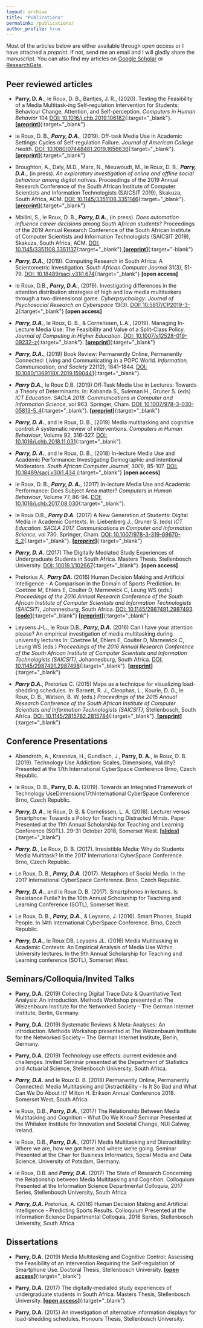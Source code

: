 ```yaml
---
layout: archive
title: "Publications"
permalink: /publications/
author_profile: true
---
```


Most of the articles below are either available through *open access* or I have attached a *preprint*. If not, send me an email and I will gladly share the manuscript. You can also find my articles on <a href="https://scholar.google.co.za/citations?user=EhrDFkYAAAAJ&hl=en" target="_blank">Google Scholar</a> or <a href="https://www.researchgate.net/profile/Douglas_Parry" target="_blank">ResearchGate</a>.

## Peer reviewed articles

- __Parry, D. A.__, le Roux, D. B., Bantjes, J. R., (2020).  Testing the Feasibility of a Media Multitask-ing Self-regulation Intervention for Students:  Behaviour Change, Attention, and Self-perception. *Computers in Human Behavior*  104 [DOI: 10.1016/j.chb.2019.106182](https://doi.org/10.1016/j.chb.2019.106182){:target="_blank"}. [ __[preprint]__](https://doi.org/10.31234/osf.io/r8kdp){:target="_blank"} 

-  le Roux, D. B., ___Parry, D.A.___, (2019). Off-task Media Use in Academic Settings: Cycles of Self-regulation Failure. *Journal of American College Health*. [DOI: 10.1080/07448481.2019.1656636](https://doi.org/10.1080/07448481.2019.1656636){:target="_blank"}. [ __[preprint]__](http://suinformatics.com/wp-content/uploads/2019/09/JACH_author_manuscript.pdf){:target="_blank"}

-  Broughton, A., Daly, M.D., Marx, N., Nieuwoudt, M., le Roux, D. B., ___Parry, D.A.___, (in press). *An exploratory investigation of online and offline social behaviour among digital natives*. Proceedings of the 2019 Annual Research Conference of the South African Institute of Computer Scientists and Information Technologists (SAICSIT 2019), Skakuza, South Africa, ACM. [DOI: 10.1145/3351108.3351146](https://doi.org/10.1145/3351108.3351146){:target="_blank"}. [ __[preprint]__](https://psyarxiv.com/8exrw){:target="_blank"}

- Mbilini, S., le Roux, D. B., ___Parry, D.A.___, (in press).  *Does automation influence career decisions among South African students?* Proceedings of the 2019 Annual Research Conference of the South African Institute of Computer Scientists and Information Technologists (SAICSIT 2019), Skakuza, South Africa, ACM. [DOI: 10.1145/3351108.3351137](https://doi.org/10.1145/3351108.3351137){:target="_blank"}[ __[preprint]__](http://suinformatics.com/wp-content/uploads/2019/09/SAICSIT2019_automation_awareness-5.pdf){:target="-blank"}

- ___Parry, D.A.___,  (2019).  Computing Research in South Africa:  A Scientometric Investigation. *South African Computer Journal* 31(3), 51-79. [DOI: 10.18489/sacj.v31i1.674](https://doi.org/10.18489/sacj.v31i1.674){:target="_blank"} __[open access]__

- le  Roux,  D.B., ___Parry, D.A.___,  (2019). Investigating  differences  in  the  attention  distribution strategies of high and low media multitaskers through a two-dimensional game. *Cyberpsychology: Journal of Psychosocial Research on Cyberspace* 13(3). [DOI: 10.5817/CP2019-3-2](https://doi.org/10.5817/CP2019-3-2){:target="_blank"} __[open access]__

- ___Parry, D.A.___,  le  Roux,  D.  B.,  &  Cornelissen,  L.A.,  (2019).   Managing  In-Lecture  Media  Use: The  Feasibility  and  Value  of  a  Split-Class  Policy. *Journal  of  Computing  in  Higher  Education*. [DOI: 10.1007/s12528-019-09232-z](https://doi.org/10.1007/s12528-019-09232-z){:target="_blank"}. [ __[preprint]__](https://dougaparry.com/files/JCHE_pre_print.pdf){:target="_blank"}

- ___Parry, D.A.___, (2019) Book Review: Permanently Online, Permanently Connected: Living and Communicating in a POPC World. *Information, Communication, and Society* 22(12), 1841-1844. [DOI: 10.1080/1369118X.2019.1590441](https://doi.org/10.1080/1369118X.2019.1590441){:target="_blank"}.

- ___Parry D.A.___, le Roux D.B. (2019) Off-Task Media Use in Lectures: Towards a Theory of Determinants. In: Kabanda S., Suleman H., Gruner S. (eds) *ICT Education. SACLA 2018. Communications in Computer and Information Science*, vol 963. Springer, Cham. [DOI: 10.1007/978-3-030-05813-5_4](https://doi.org/10.1007/978-3-030-05813-5_4){:target="_blank"}. [ __[preprint]__](https://dougaparry.com/files/2019_SACLA.pdf){:target="_blank"}

- ___Parry, D. A.___, and le Roux, D. B., (2019) Media multitasking and cognitive control: A systematic review of interventions. *Computers in Human Behaviour*, Volume 92, 316-327. [DOI: 10.1016/j.chb.2018.11.031](https://doi.org/10.1016/j.chb.2018.11.031){:target="_blank"}.

- ___Parry, D. A.___, and le Roux, D. B., (2018) In-lecture Media Use and Academic Performance: Investigating Demographic and Intentional Moderators. *South African Computer Journal*, 30(1), 85-107. [DOI: 10.18489/sacj.v30i1.434 ](https://doi.org/10.18489/sacj.v30i1.434 ){:target="_blank"} __[open access]__

- le Roux, D. B., ___Parry, D. A.___, (2017) In-lecture Media Use and Academic Performance: Does Subject Area matter? *Computers in Human Behaviour*, Volume 77, 86-94. [DOI: 10.1016/j.chb.2017.08.030](https://doi.org/10.1016/j.chb.2017.08.030){:target="_blank"}.

- le Roux D.B., ___Parry D.A.___ (2017) A New Generation of Students: Digital Media in Academic Contexts. In: Liebenberg J., Gruner S. (eds) *ICT Education. SACLA 2017. Communications in Computer and Information Science*, vol 730. Springer, Cham. [DOI: 10.1007/978-3-319-69670-6_2](https://doi.org/10.1007/978-3-319-69670-6_2){:target="_blank"}. [ __[preprint]__](https://dougaparry.com/files/2017_SACLA.pdf){:target="_blank"}

- ___Parry, D. A.___ (2017) The Digitally Mediated Study Experiences of Undergraduate Students in South Africa. Masters Thesis. Stellenbosch University. [DOI: 10019.1/102667](http://hdl.handle.net/10019.1/102667){:target="_blank"}. __[open access]__

- Pretorius A., ___Parry DA.___ (2016) Human Decision Making and Artificial Intelligence - A Comparison in the Domain of Sports Prediction. In: Coetzee M, Ehlers E, Coulter D, Marnewick C, Leung WS (eds.) *Proceedings of the 2016 Annual Research Conference of the South African Institute of Computer Scientists and Information Technologists (SAICSIT)*, Johannesburg, South Africa. [DOI: 10.1145/2987491.2987493](https://doi.org/10.1145/2987491.2987493).[ __[code]__](https://github.com/arnupretorius/RWCPrediction){:target="_blank"} [ __[preprint]__](https://dougaparry.com/files/2016_SAICSIT_2.pdf){:target="_blank"}

- Leysens J-L., le Roux D.B., ___Parry, D.A.___ (2016) Can I have your attention please? An empirical investigation of media multitasking during university lectures In: Coetzee M, Ehlers E, Coulter D, Marnewick C, Leung WS (eds.) *Proceedings of the 2016 Annual Research Conference of the South African Institute of Computer Scientists and Information Technologists (SAICSIT)*, Johannesburg, South Africa. [DOI: 10.1145/2987491.2987498](https://doi.org/10.1145/2987491.2987498){:target="_blank"}. [ __[preprint]__](https://dougaparry.com/files/2016_SAICSIT.pdf){:target="_blank"}

- ___Parry D.A.___, Pretorius C. (2015) Maps as a technique for visualizing load-shedding schedules. In: Barnett, R. J., Cleophas, L., Kourie, D. G., le Roux, D. B., Watson, B. W. (eds.) *Proceedings of the 2015 Annual Research Conference of the South African Institute of Computer Scientists and Information Technologists (SAICSIT)*, Stellenbosch, South Africa.  [DOI: 10.1145/2815782.2815784](https://doi.org/10.1145/2815782.2815784){:target="_blank"}.[ __[preprint]__](https://dougaparry.com/files/2015_SAICSIT.pdf){:target="_blank"}

## Conference Presentations

- Abendroth, A., Krasnova, H., Gundlach, J., __Parry, D. A.__, le Roux, D. B. (2019).  Technology Use  Addiction:  Scales,  Dimensions,  Validity? Presented at the 17th International  CyberSpace  Conference  Brno, Czech Republic.

- le  Roux,  D.  B., __Parry,  D. A.__ (2019).   Towards  an  Integrated  Framework  of  Technology  UseDimensions17thInternational CyberSpace Conference Brno, Czech Republic.

- ___Parry, D. A___., le Roux, D. B. & Cornelissen, L. A. (2018). Lecturer versus Smartphone: Towards a Policy for Teaching Distracted Minds. Paper Presented at the 11th Annual Scholarship for Teaching and Learning Conference (SOTL). 29-31 October 2018, Somerset West. [ __[slides]__](https://doi.org/10.17605/OSF.IO/DVG4U){:target="_blank"}

- ___Parry, D.___, Le Roux, D. B. (2017). Irresistible Media: Why do Students Media Multitask? In the 2017 International CyberSpace Conference. Brno, Czech Republic.

- Le Roux, D. B., ___Parry, D.A.___ (2017). Metaphors of Social Media. In the 2017 International CyberSpace Conference. Brno, Czech Republic.

- ___Parry, D. A.___, and le Roux D. B. (2017). Smartphones in lectures. Is Resistance Futile? In the 10th Annual Scholarship for Teaching and Learning Conference (SOTL), Somerset West.

- Le Roux, D. B., ___Parry, D.A.___, & Leysens, J. (2016). Smart Phones, Stupid People. In 14th International CyberSpace Conference. Brno, Czech Republic.

- ___Parry, D.A.___, le Roux DB, Leysens JL. (2016) Media Multitasking in Academic Contexts: An Empirical Analysis of Media Use Within University lectures. In the 9th Annual Scholarship for Teaching and Learning conference (SOTL), Somerset West.

## Seminars/Colloquia/Invited Talks

- __Parry, D.A.__ (2019) Collecting Digital Trace Data & Quantitative Text Analysis:  An introduction.  Methods Workshop presented at The Weizenbaum Institute for the Networked Society – The German Internet Institute, Berlin, Germany.

- __Parry,  D.A.__ (2019) Systematic Reviews & Meta-Analyses:  An introduction.  Methods Workshop presented at The Weizenbaum Institute for the Networked Society – The German Internet Institute, Berlin, Germany.

- __Parry, D.A.__ (2019) Technology use effects:  current evidence and challenges.  Invited Seminar presented at the Department of Statistics and Actuarial Science, Stellenbosch University, South Africa.

- ___Parry, D.A.___ and le Roux D. B. (2018) Permanently Online, Permanently Connected: Media Multitasking and Distractibility - Is It So Bad and What Can We Do About It? Milton H. Erikson Annual Conference 2018. Somerset West, South Africa.

- le Roux, D.B., ___Parry, D.A.___, (2017) The Relationship Between Media Multitasking and Cognition – What Do We Know? Seminar Presented at the Whitaker Institute for Innovation and Societal Change, NUI Galway, Ireland.

- le Roux, D.B., ___Parry, D.A.___, (2017) Media Multitasking and Distractibility: Where we are, how we got here and where we’re going. Seminar Presented at the Chair for Business Informatics, Social Media and Data Science, University of Potsdam, Germany.

- le Roux, D.B. and ___Parry, D.A.___ (2017) The State of Research Concerning the Relationship between Media Multitasking and Cognition. Colloquium Presented at the Information Science Departmental Colloquia, 2017 Series, Stellenbosch University, South Africa

- ___Parry, D.A.___ Pretorius, A. (2016) Human Decision Making and Artificial Intelligence - Predicting Sports Results. Colloquium Presented at the Information Science Departmental Colloquia, 2016 Series, Stellenbosch University, South Africa

## Dissertations

- __Parry, D.A.__ (2019) Media Multitasking and Cognitive Control:  Assessing the Feasibility of an Intervention Requiring the Self-regulation of Smartphone Use. Doctoral Thesis, Stellenbosch University. [__[open access]__](https://hdl.handle.net/10019.1/107323){:target="_blank"} 

- __Parry, D.A.__ (2017) The digitally-mediated study experiences of undergraduate students in South Africa. Masters Thesis, Stellenbosch University. [__[open access]__](https://hdl.handle.net/10019.1/102667){:target="_blank"} 

- __Parry, D.A.__ (2015) An investigation of alternative information displays for load-shedding schedules. Honours Thesis, Stellenbosch University. 







